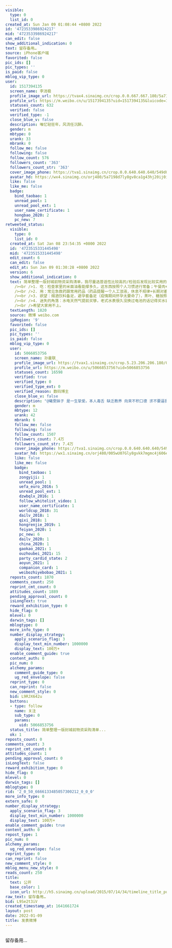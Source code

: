 ```yaml
---
visible:
  type: 0
  list_id: 0
created_at: Sun Jan 09 01:08:44 +0800 2022
id: '4723533986924217'
mid: '4723533986924217'
can_edit: false
show_additional_indication: 0
text: 留存备用…
source: iPhone客户端
favorited: false
pic_ids: []
pic_types: ''
is_paid: false
mblog_vip_type: 0
user:
  id: 1517394135
  screen_name: 李消极
  profile_image_url: https://tvax4.sinaimg.cn/crop.0.0.667.667.180/5a7198d7ly8gv8ca1g43hj20ij0ijgly.jpg?KID=imgbed,tva&Expires=1647260049&ssig=YRcrjU06kf
  profile_url: https://m.weibo.cn/u/1517394135?uid=1517394135&luicode=10000011&lfid=2304131517394135_-_WEIBO_SECOND_PROFILE_WEIBO
  statuses_count: 632
  verified: false
  verified_type: -1
  close_blue_v: false
  description: 唯忆轻狂年，风流任沉醉。
  gender: m
  mbtype: 0
  urank: 33
  mbrank: 0
  follow_me: false
  following: false
  follow_count: 576
  followers_count: '363'
  followers_count_str: '363'
  cover_image_phone: https://tva1.sinaimg.cn/crop.0.0.640.640.640/549d0121tw1egm1kjly3jj20hs0hsq4f.jpg
  avatar_hd: https://wx4.sinaimg.cn/orj480/5a7198d7ly8gv8ca1g43hj20ij0ijgly.jpg
  like: false
  like_me: false
  badge:
    bind_taobao: 1
    unread_pool: 1
    unread_pool_ext: 1
    user_name_certificate: 1
    hongbao_2020: 2
    pc_new: 7
retweeted_status:
  visible:
    type: 0
    list_id: 0
  created_at: Sat Jan 08 23:54:35 +0800 2022
  id: '4723515331445498'
  mid: '4723515331445498'
  edit_count: 6
  can_edit: false
  edit_at: Sun Jan 09 01:30:28 +0800 2022
  version: 6
  show_additional_indication: 0
  text: 简单整理一版封城前物资采购清单，我尽量选普适性比较高的/检验后发现比较实用的给大家推荐。谁有遗漏的东西也可以发在评论里，我随时进行增补。补充tips：小区里的业主群、买东西的群，能加多少就加多少。<br
    /><br />1. 吃：检查家里的米面油看能撑多久，这东西按照个人习惯进行常备；午餐肉+冻肉这种耐储存的可以多买，尤其是午餐肉不占用冰箱，就最常见的上海梅林买不了吃亏买不了上当，冷藏室能放鸡蛋的地方塞满，记得买回来之后把旧鸡蛋放在上层；蔬菜部分以西安这次经验来看，土豆白菜是管够的，但自己先买一大颗白菜、一袋土豆还是有一定必要性，至少头几天能管上事儿；绿色蔬菜的话推荐买点西兰花跟莴笋，叶子菜买回来记得用纸包上然后套塑料袋放进冰箱，可以延长保存时间；适量准备肉卷（量不要太大，占空间）火锅丸子和火锅底料，疫情期间懒得做饭火锅蛮合适。调料就是盐、味精、糖、胡椒、酱油（生抽老抽）、蚝油、十三香之类的常见调料，根据个人饮食习惯调整；水果的话柑橘、柚子、苹果、梨这种可以放久一点的整一些。酱（拌饭夹馍）什么的都可以整，然后香菇木耳这种可以买干货回来水发。<br
    /><br />2. 用：常见急救药跟常用药品（药品提醒一个人工泪液，休息不规律+长期对着电脑跟手机容易眼疲劳，注意用眼健康）；根据自家情况采购卫生巾、奶粉尿布、宠物用品（猫粮猫砂），保质期久的可以一次多买些放着；如果有慢性病或者怀孕等情况提前把相关的病历等资料准备好并随时关注当地官方发布的就医信息，及时和对口医院联系。口罩（一步到位N95，一步到位N95，一步到位N95，重要的事情说三遍）、酒精+喷瓶（屈臣氏或者名创优品之类的都有卖，免洗消毒凝胶也可以整点儿。酵母粉！还有平时不注意的日化用品，洗衣液肥皂洗洁精牙膏洗发水这种东西。<br
    /><br />3. 欲望：烟酒饮料备足，避孕套备足（疫情期间怀孕太要命了），茶叶、糖按照个人习惯搞一些，零食的话可以多买点瓜子。单身不单身，卫生纸也要囤够！！<br
    /><br />4. 迷失的角落：水电天然气提前买够，老式水表很久没换过电池的话记得买水表电池（当地电子市场会有卖），1号电池（燃气灶用）、5号电池（天然气表用）、7号电池（遥控器用），饮用水（当地水质不好的话提前多囤点儿大容量的农夫山泉之类的）。<br
    /><br />希望大家用不上。
  textLength: 1820
  source: 微博 weibo.com
  ipRegion: '9'
  favorited: false
  pic_ids: []
  pic_types: ''
  is_paid: false
  mblog_vip_type: 0
  user:
    id: 5066853756
    screen_name: 孙曼联_
    profile_image_url: https://tvax1.sinaimg.cn/crop.5.23.206.206.180/005wU07Gly8gvkk7mgmc4j606e0acaa502.jpg?KID=imgbed,tva&Expires=1647260049&ssig=bv%2Bp5jZ32e
    profile_url: https://m.weibo.cn/u/5066853756?uid=5066853756
    statuses_count: 16598
    verified: true
    verified_type: 0
    verified_type_ext: 0
    verified_reason: 数码博主
    close_blue_v: false
    description: "@曦雯妹子 是一生挚爱。本人毒舌 缺乏教养 向来不积口德 求不要逼我23333"
    gender: m
    mbtype: 12
    urank: 42
    mbrank: 6
    follow_me: false
    following: false
    follow_count: 1507
    followers_count: 7.4万
    followers_count_str: 7.4万
    cover_image_phone: https://tva1.sinaimg.cn/crop.0.0.640.640.640/549d0121tw1egm1kjly3jj20hs0hsq4f.jpg
    avatar_hd: https://wx1.sinaimg.cn/orj480/005wU07Gly8gvkk7mgmc4j606e0acaa502.jpg
    like: false
    like_me: false
    badge:
      bind_taobao: 1
      zongyiji: 1
      unread_pool: 1
      uefa_euro_2016: 5
      unread_pool_ext: 1
      dzwbqlx_2016: 1
      follow_whitelist_video: 1
      user_name_certificate: 1
      worldcup_2018: 31
      dailv_2018: 1
      qixi_2018: 1
      hongrenjie_2019: 1
      feiyan_2020: 1
      pc_new: 6
      dailv_2020: 1
      china_2020: 1
      gaokao_2021: 1
      ouzhoubei_2021: 15
      party_cardid_state: 2
      aoyun_2021: 1
      companion_card: 1
      weibozhiyebobao_2021: 1
  reposts_count: 1870
  comments_count: 250
  reprint_cmt_count: 0
  attitudes_count: 1889
  pending_approval_count: 0
  isLongText: true
  reward_exhibition_type: 0
  hide_flag: 0
  mlevel: 0
  darwin_tags: []
  mblogtype: 0
  more_info_type: 0
  number_display_strategy:
    apply_scenario_flag: 3
    display_text_min_number: 1000000
    display_text: 100万+
  enable_comment_guide: true
  content_auth: 0
  pic_num: 0
  alchemy_params:
    comment_guide_type: 0
    ug_red_envelope: false
  reprint_type: 0
  can_reprint: false
  new_comment_style: 0
  bid: L9RJX642u
  buttons:
  - type: follow
    name: 关注
    sub_type: 0
    params:
      uid: 5066853756
  status_title: 简单整理一版封城前物资采购清单...
  ok: 1
reposts_count: 0
comments_count: 3
reprint_cmt_count: 0
attitudes_count: 1
pending_approval_count: 0
isLongText: false
reward_exhibition_type: 0
hide_flag: 0
mlevel: 0
darwin_tags: []
mblogtype: 0
rid: '2_0_50_6666133485057300212_0_0_0'
more_info_type: 0
extern_safe: 0
number_display_strategy:
  apply_scenario_flag: 3
  display_text_min_number: 1000000
  display_text: 100万+
enable_comment_guide: true
content_auth: 0
repost_type: 1
pic_num: 0
alchemy_params:
  ug_red_envelope: false
reprint_type: 0
can_reprint: false
new_comment_style: 0
mblog_menu_new_style: 0
reads_count: 250
title:
  text: 公开
  base_color: 1
  icon_url: http://h5.sinaimg.cn/upload/2015/07/14/34/timeline_title_public_default.png
raw_text: 留存备用…
bid: L9Se2t3iV
created_timestamp_at: 1641661724
layout: post
date: 2022-01-09
title: 发表微博
---
```


![]()

留存备用…

